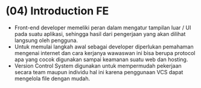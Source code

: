 # (04) Introduction FE

 - Front-end developer memeliki peran dalam mengatur tampilan luar / UI pada suatu aplikasi, sehingga hasil dari pengerjaan yang akan dilihat langsung oleh pengguna.
 - Untuk memulai langkah awal sebagai developer diperlukan pemahaman mengenai internet dan cara kerjanya wawaswan ini bisa berupa protocol apa yang cocok digunakan sampai keamanan suatu web dan hosting.
 - Version Control System digunakan untuk mempermudah pekerjaan secara team maupun individu hal ini karena penggunaan VCS dapat mengelola file dengan mudah.
